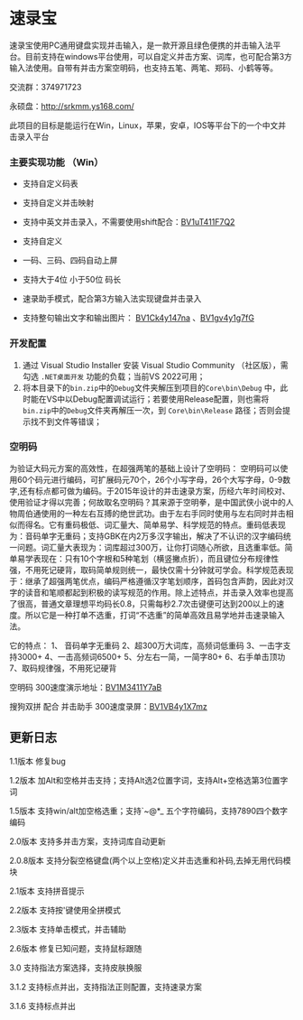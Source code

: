 # 速录宝

速录宝使用PC通用键盘实现并击输入，是一款开源且绿色便携的并击输入法平台。目前支持在windows平台使用，可以自定义并击方案、词库，也可配合第3方输入法使用。自带有并击方案空明码，也支持五笔、两笔、郑码、小鹤等等。

交流群：374971723

永硕盘：http://srkmm.ys168.com/

此项目的目标是能运行在Win，Linux，苹果，安卓，IOS等平台下的一个中文并击录入平台



### 主要实现功能 （Win）

- 支持自定义码表

- 支持自定义并击映射

- 支持中英文并击录入，不需要使用shift配合：[BV1uT411F7Q2](https://www.bilibili.com/video/BV1uT411F7Q2/)


- 支持自定义


- 一码、三码、四码自动上屏


- 支持大于4位 小于50位 码长


- 速录助手模式，配合第3方输入法实现键盘并击录入


- 支持整句输出文字和输出图片： [BV1Ck4y147na](https://www.bilibili.com/video/BV1Ck4y147na/) 、[BV1gv4y1g7fG](https://www.bilibili.com/video/BV1gv4y1g7fG/)



### 开发配置

1. 通过 Visual Studio Installer 安装 Visual Studio Community （社区版），需勾选 `.NET桌面开发` 功能的负载；当前VS 2022可用；
2. 将本目录下的`bin.zip`中的`Debug`文件夹解压到项目的`Core\bin\Debug` 中，此时能在VS中以Debug配置调试运行；若要使用Release配置，则也需将`bin.zip`中的`Debug`文件夹再解压一次，到 `Core\bin\Release` 路径；否则会提示找不到文件等错误；



### 空明码


为验证大码元方案的高效性，在超强两笔的基础上设计了空明码： 空明码可以使用60个码元进行编码，可扩展码元70个，26个小写字母，26个大写字母，0-9数字,还有标点都可做为编码。于2015年设计的并击速录方案，历经六年时间校对、使用验证才得以完善；何故取名空明码？其来源于空明拳，是中国武侠小说中的人物周伯通使用的一种左右互搏的绝世武功。由于左右手同时使用与左右同时并击相似而得名。它有重码极低、词汇量大、简单易学、科学规范的特点。重码低表现为：音码单字无重码；支持GBK在内2万多汉字输出，解决了不认识的汉字编码统一问题。词汇量大表现为：词库超过300万，让你打词随心所欲，且选重率低。简单易学表现在：只有10个字根和5种笔划（横竖撇点折），而且键位分布规律性强，不用死记硬背，取码简单规则统一，最快仅需十分钟就可学会。科学规范表现于：继承了超强两笔优点，编码严格遵循汉字笔划顺序，首码包含声韵，因此对汉字的读音和笔顺都起到积极的读写规范的作用。除上述特点，并击录入效率也提高了很高，普通文章理想平均码长0.8，只需每秒2.7次击键便可达到200以上的速度。所以它是一种打单不选重，打词“不选重”的简单高效且易学地并击速录输入法。

它的特点： 1、 音码单字无重码 2、超300万大词库，高频词低重码 3、一击字支持3000+ 4、一击高频词6500+ 5、分左右一简，一简字80+ 6、右手单击顶功 7、取码规律强，不用死记硬背

空明码 300速度演示地址：[BV1M3411Y7aB](https://www.bilibili.com/video/BV1M3411Y7aB/)

搜狗双拼 配合 并击助手 300速度录屏：[BV1VB4y1X7mz](https://www.bilibili.com/video/BV1VB4y1X7mz/)



## 更新日志

1.1版本 修复bug

1.2版本 加Alt和空格并击支持；支持Alt选2位置字词，支持Alt+空格选第3位置字词

1.5版本 支持win/alt加空格选重；支持`~@*_ 五个字符编码，支持7890四个数字编码

2.0版本 支持多并击方案，支持词库自动更新

2.0.8版本 支持分裂空格键盘(两个以上空格)定义并击选重和补码,去掉无用代码模块

2.1版本 支持拼音提示

2.2版本 支持按'键使用全拼模式

2.3版本 支持单击模式，并击辅助

2.6版本 修复已知问题，支持鼠标跟随

3.0 支持指法方案选择，支持皮肤换服

3.1.2 支持标点并出，支持指法正则配置，支持速录方案

3.1.6 支持标点并出
